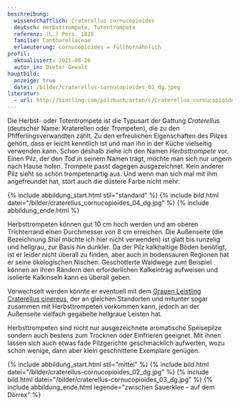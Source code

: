 ```yaml
---
beschreibung:
  wissenschaftlich: Craterellus cornucopioides
  deutsch: Herbsttrompete, Totentrompete
  referenz: (L.) Pers. 1825
  familie: Cantharellaceae
  erlaeuterung: cornucopioides = füllhornähnlich
profil:
  aktualisiert: 2021-08-26
  autor_in: Dieter Gewalt
hauptbild:
  anzeige: true
  datei: /bilder/craterellus-cornucopioides_01_dg.jpeg
literatur:
  - url: http://tintling.com/pilzbuch/arten/c/Craterellus_cornucopioides.html
---
```

Die Herbst- oder Totentrompete ist die Typusart der Gattung *Craterellus* (deutscher Name: Kraterellen oder Trompeten), die zu den Pfifferlingsverwandten zählt. Zu den erfreulichen Eigenschaften des Pilzes gehört, dass er leicht kenntlich ist und man ihn in der Küche vielseitig verwenden kann. Schon deshalb ziehe ich den Namen *Herbsttrompete* vor. Einen Pilz, der den *Tod* in seinem Namen trägt, möchte man sich nur ungern nach Hause holen. Trompete passt dagegen ausgezeichnet. Kein anderer Pilz sieht so schön trompetenartig aus. Und wenn man sich mal mit ihm angefreundet hat, stört auch die düstere Farbe nicht mehr.

{% include abbildung_start.html stil="standard" %}
{% include bild.html datei="/bilder/craterellus_cornucopioides_04_dg.jpg" %}
{% include abbildung_ende.html %}

Herbsttrompeten können gut 10 cm hoch werden und am oberen Trichterrand einen Durchmesser von 8 cm erreichen. Die Außenseite (die Bezeichnung *Stiel* möchte ich hier nicht verwenden) ist glatt bis runzelig und hellgrau, zur Basis hin dunkler. Da der Pilz kalkhaltige Böden benötigt, ist er leider nicht überall zu finden, aber auch in bodensauren Regionen hat er seine ökologischen Nischen. Geschotterte Waldwege zum Beispiel können an ihren Rändern den erforderlichen Kalkeintrag aufweisen und isolierte Kalkinseln kann es überall geben. 

Verwechselt werden könnte er eventuell mit dem [Grauen Leistling Craterellus cinereus](/pilze/craterellus-cinereus-grauer-leistling), der an gleichen Standorten und mitunter sogar zusammen mit Herbsttrompeten vorkommen kann, jedoch an der Außenseite vielfach gegabelte hellgraue Leisten hat.

Herbsttrompeten sind nicht nur ausgezeichnete aromatische Speisepilze sondern auch bestens zum Trocknen oder Einfrieren geeignet. Mit ihnen lassen sich auch etwas fade Pilzgerichte geschmacklich aufwerten, wozu schon wenige, dann aber klein geschnittene Exemplare genügen.

{% include abbildung_start.html stil="mittel" %}
{% include bild.html datei="/bilder/craterellus-cornucopioides_02_dg.jpg" %}
{% include bild.html datei="/bilder/craterellus-cornucopioides_03_dg.jpg" %}
{% include abbildung_ende.html legende="zwischen Sauerklee - auf dem Dörrex" %}